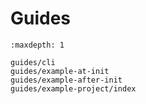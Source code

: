 # Guides

```{toctree}
:maxdepth: 1

guides/cli
guides/example-at-init
guides/example-after-init
guides/example-project/index
```
